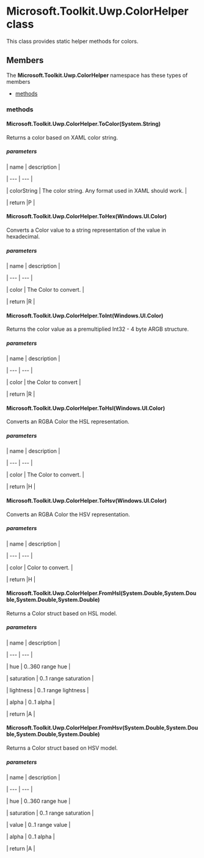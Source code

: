 
# Microsoft.Toolkit.Uwp.ColorHelper class

This class provides static helper methods for colors.

## Members

The **Microsoft.Toolkit.Uwp.ColorHelper** namespace has these types of members

* [methods](#methods)

### methods

#### Microsoft.Toolkit.Uwp.ColorHelper.ToColor(System.String)

Returns a color based on XAML color string.

##### parameters




| name | description |

| --- | --- |

| colorString | The color string. Any format used in XAML should work. |

| return |P |

#### Microsoft.Toolkit.Uwp.ColorHelper.ToHex(Windows.UI.Color)

Converts a Color value to a string representation of the value in hexadecimal.

##### parameters




| name | description |

| --- | --- |

| color | The Color to convert. |

| return |R |

#### Microsoft.Toolkit.Uwp.ColorHelper.ToInt(Windows.UI.Color)

Returns the color value as a premultiplied Int32 - 4 byte ARGB structure.

##### parameters




| name | description |

| --- | --- |

| color | the Color to convert |

| return |R |

#### Microsoft.Toolkit.Uwp.ColorHelper.ToHsl(Windows.UI.Color)

Converts an RGBA Color the HSL representation.

##### parameters




| name | description |

| --- | --- |

| color | The Color to convert. |

| return |H |

#### Microsoft.Toolkit.Uwp.ColorHelper.ToHsv(Windows.UI.Color)

Converts an RGBA Color the HSV representation.

##### parameters




| name | description |

| --- | --- |

| color | Color to convert. |

| return |H |

#### Microsoft.Toolkit.Uwp.ColorHelper.FromHsl(System.Double,System.Double,System.Double,System.Double)

Returns a Color struct based on HSL model.

##### parameters




| name | description |

| --- | --- |

| hue | 0..360 range hue |

| saturation | 0..1 range saturation |

| lightness | 0..1 range lightness |

| alpha | 0..1 alpha |

| return |A |

#### Microsoft.Toolkit.Uwp.ColorHelper.FromHsv(System.Double,System.Double,System.Double,System.Double)

Returns a Color struct based on HSV model.

##### parameters




| name | description |

| --- | --- |

| hue | 0..360 range hue |

| saturation | 0..1 range saturation |

| value | 0..1 range value |

| alpha | 0..1 alpha |

| return |A |
